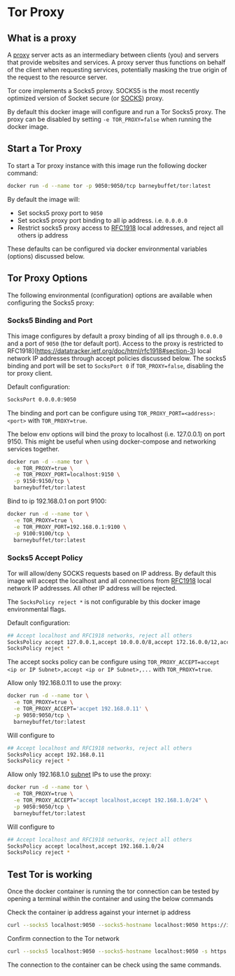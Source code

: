 # Tor Proxy

## What is a proxy

A [proxy](https://en.wikipedia.org/wiki/Proxy_server) server acts as an intermediary between clients (you) and servers that provide websites and services. A proxy server thus functions on behalf of the client when requesting services, potentially masking the true origin of the request to the resource server.

Tor core implements a Socks5 proxy. SOCKS5 is the most recently optimized version of Socket secure (or [SOCKS](https://en.wikipedia.org/wiki/SOCKS)) proxy.

By default this docker image will configure and run a Tor Socks5 proxy. The proxy can be disabled by setting `-e TOR_PROXY=false` when running the docker image.

## Start a Tor Proxy

To start a Tor proxy instance with this image run the following docker command:

```bash
docker run -d --name tor -p 9050:9050/tcp barneybuffet/tor:latest
```

By default the image will:

* Set socks5 proxy port to `9050`
* Set socks5 proxy port binding to all ip address. i.e. `0.0.0.0`
* Restrict socks5 proxy access to [RFC1918](https://datatracker.ietf.org/doc/html/rfc1918#section-3) local addresses, and reject all others ip address

These defaults can be configured via docker environmental variables (options) discussed below.

## Tor Proxy Options

The following environmental (configuration) options are available when configuring the Socks5 proxy:

### Socks5 Binding and Port

This image configures by default a proxy binding of all ips through `0.0.0.0` and a port of `9050` (the tor default port). Access to the proxy is restricted to RFC1918](https://datatracker.ietf.org/doc/html/rfc1918#section-3) local network IP addresses through accept policies discussed below. The socks5 binding and port will be set to `SocksPort 0` if `TOR_PROXY=false`, disabling the tor proxy client.

Default configuration:

```bash
SocksPort 0.0.0.0:9050
```

The binding and port can be configure using `TOR_PROXY_PORT=<address>:<port>` with `TOR_PROXY=true`.

The below env options will bind the proxy to localhost (i.e. 127.0.0.1) on port 9150. This might be useful when using docker-compose and networking services together.

```bash
docker run -d --name tor \
  -e TOR_PROXY=true \
  -e TOR_PROXY_PORT=localhost:9150 \
  -p 9150:9150/tcp \
  barneybuffet/tor:latest
```

Bind to ip 192.168.0.1 on port 9100:

```bash
docker run -d --name tor \
  -e TOR_PROXY=true \
  -e TOR_PROXY_PORT=192.168.0.1:9100 \
  -p 9100:9100/tcp \
  barneybuffet/tor:latest
```

### Socks5 Accept Policy

Tor will allow/deny SOCKS requests based on IP address. By default this image will accept the localhost and all connections from [RFC1918](https://datatracker.ietf.org/doc/html/rfc1918#section-3) local network IP addresses. All other IP address will be rejected.

The `SocksPolicy reject *` is not configurable by this docker image environmental flags.

Default configuration:

```bash
## Accept localhost and RFC1918 networks, reject all others
SocksPolicy accept 127.0.0.1,accept 10.0.0.0/8,accept 172.16.0.0/12,accept 192.168.0.0/16
SocksPolicy reject *
```

The accept socks policy can be configure using `TOR_PROXY_ACCEPT=accept <ip or IP Subnet>,accept <ip or IP Subnet>,...` with `TOR_PROXY=true`.

Allow only 192.168.0.11 to use the proxy:

```bash
docker run -d --name tor \
  -e TOR_PROXY=true \
  -e TOR_PROXY_ACCEPT='accpet 192.168.0.11' \
  -p 9050:9050/tcp \
  barneybuffet/tor:latest
```

Will configure to

```bash
## Accept localhost and RFC1918 networks, reject all others
SocksPolicy accept 192.168.0.11
SocksPolicy reject *
```

Allow only 192.168.1.0 [subnet](http://www.steves-internet-guide.com/subnetting-subnet-masks-explained/) IPs to use the proxy:

```bash
docker run -d --name tor \
  -e TOR_PROXY=true \
  -e TOR_PROXY_ACCEPT="accept localhost,accept 192.168.1.0/24" \
  -p 9050:9050/tcp \
  barneybuffet/tor:latest
```

Will configure to

```bash
## Accept localhost and RFC1918 networks, reject all others
SocksPolicy accept localhost,accept 192.168.1.0/24 
SocksPolicy reject *
```

## Test Tor is working

Once the docker container is running the tor connection can be tested by opening a terminal within the container and using the below commands

Check the container ip address against your internet ip address

```bash
curl --socks5 localhost:9050 --socks5-hostname localhost:9050 https://ipinfo.io/ip
```

Confirm connection to the Tor network

```bash
curl --socks5 localhost:9050 --socks5-hostname localhost:9050 -s https://check.torproject.org/ | cat | grep -m 1 Congratulations | xargs
```

The connection to the container can be check using the same commands.

